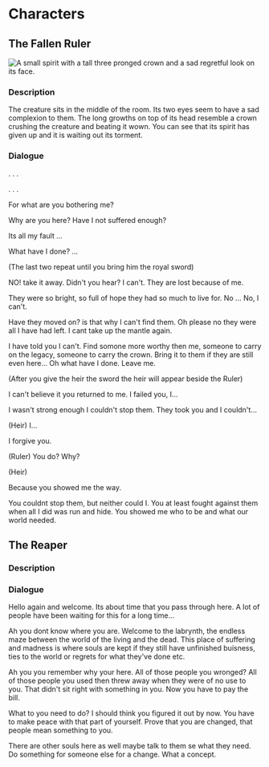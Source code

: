 # Characters
## The Fallen Ruler

![A small spirit with a tall three pronged crown and a sad regretful look on its face.](/../NPCs/fallen_ruler/fallen_ruler.png)

### Description


The creature sits in the middle of the room. Its two eyes seem to have a sad complexion to them. The long growths on top of its head resemble a crown crushing the creature and beating it wown. You can see that its spirit has given up and it is waiting out its torment.

### Dialogue

. . .

. . .

For what are you bothering me?

Why are you here? Have I not suffered enough?

Its all my fault ...

What have I done? ...

(The last two repeat until you bring him the royal sword)

NO! take it away. Didn't you hear? I can't. They are lost because of me.

They were so bright, so full of hope they had so much to live for. No ... No, I can't.

Have they moved on? is that why I can't find them. Oh please no they were all I have had left. I cant take up the mantle again.

I have told you I can't. Find somone more worthy then me, someone to carry on the legacy, someone to carry the crown. Bring it to them if they are still even here... Oh what have I done. Leave me.

(After you give the heir the sword the heir will appear beside the Ruler)

I can't believe it you returned to me. I failed you, I... 

I wasn't strong enough I couldn't stop them. They took you and I couldn't...

(Heir)
I... 

I forgive you. 

(Ruler)
You do? Why? 

(Heir)

Because you showed me the way. 

You couldnt stop them, but neither could I. You at least fought against them when all I did was run and hide. You showed me who to be and what our world needed.

## The Reaper

### Description

### Dialogue
Hello again and welcome. Its about time that you pass through here. A lot of people have been waiting for this for a long time...

Ah you dont know where you are. Welcome to the labrynth, the endless maze between the world of the living and the dead. This place of suffering and madness is where souls are kept if they still have unfinished buisness, ties to the world or regrets for what they've done etc. 

Ah you you remember why your here. All of those people you wronged? All of those people you used then threw away when they were of no use to you. That didn't sit right with something in you. Now you have to pay the bill.

What to you need to do? I should think you figured it out by now. You have to make peace with that part of yourself. Prove that you are changed, that people mean something to you.

There are other souls here as well maybe talk to them se what they need. Do something for someone else for a change. What a concept. 
